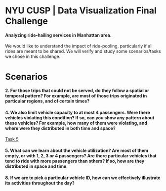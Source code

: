 # NYU CUSP | Data Visualization Final Challenge
#### Analyzing ride-hailing services in Manhattan area. 

We would like to understand the impact of ride-pooling, particularly if all rides are meant to be shared. We will verify and study some scenarios/tasks we chose in this challenge. 

# Scenarios 
#### 2. For those trips that could not be served, do they follow a spatial or temporal pattern? For example, are most of those trips originated in particular regions, and of certain times?

#### 4. We also limit vehicle capacity to at most 4 passengers. Were there vehicles violating this condition? If so, can you show any pattern about these vehicles? For example, how many of them were violating, and where were they distributed in both time and space?
<a href="plots/Task5.html">Task 5</a><br>

#### 5. What can we learn about the vehicle utilization? Are most of them empty, or with 1, 2, 3 or 4 passengers? Are there particular vehicles that tend to ride with more passengers than others? If so, how are they distributed in space and time.

#### 8. If we are to pick a particular vehicle ID, how can we effectively illustrate its activities throughout the day? 
